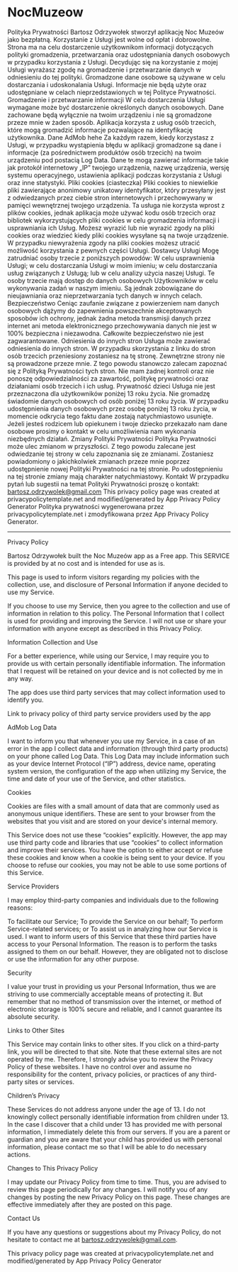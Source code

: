 # NocMuzeow

Polityka Prywatności
Bartosz Odrzywołek stworzył aplikację Noc Muzeów jako bezpłatną. Korzystanie z Usługi jest wolne od opłat i dobrowolne.
Strona ma na celu dostarczenie użytkownikom informacji dotyczących polityki gromadzenia, przetwarzania oraz udostępniania danych osobowych w przypadku korzystania z Usługi.
Decydując się na korzystanie z mojej Usługi wyrażasz zgodę na gromadzenie i przetwarzanie danych w odniesieniu do tej polityki. Gromadzone dane osobowe są używane w celu dostarczania i udoskonalania Usługi. Informacje nie będą użyte oraz udostępniane w celach nieprzedstawionych w tej Polityce Prywatności.
Gromadzenie i przetwarzanie informacji
W celu dostarczenia Usługi wymagane może być dostarczenie określonych danych osobowych. Dane zachowane będą wyłącznie na twoim urządzeniu i nie są gromadzone przeze mnie w żaden sposób.
Aplikacja korzysta z usług osób trzecich, które mogą gromadzić informacje pozwalające na identyfikację użytkownika.
Dane AdMob hehe
Za każdym razem, kiedy korzystasz z Usługi, w przypadku wystąpienia błędu w aplikacji gromadzone są dane i informacje (za pośrednictwem produktów osób trzecich) na twoim urządzeniu pod postacią Log Data. Dane te mogą zawierać informacje takie jak protokół internetowy „IP” twojego urządzenia, nazwę urządzenia, wersję systemu operacyjnego, ustawienia aplikacji podczas korzystania z Usługi oraz inne statystyki.
Pliki cookies (ciasteczka)
Pliki cookies to niewielkie pliki zawierające anonimowy unikatowy identyfikator, który przesyłany jest z odwiedzanych przez ciebie stron internetowych i przechowywany w pamięci wewnętrznej twojego urządzenia.
Ta usługa nie korzysta wprost z plików cookies, jednak aplikacja może używać kodu osób trzecich oraz bibliotek wykorzystujących pliki cookies w celu gromadzenia informacji i usprawniania ich Usług. Możesz wyrazić lub nie wyrazić zgody na pliki cookies oraz wiedzieć kiedy pliki cookies wysyłane są na twoje urządzenie. W przypadku niewyrażenia zgody na pliki cookies możesz utracić możliwość korzystania z pewnych części Usługi.
Dostawcy Usługi
Mogę zatrudniać osoby trzecie z poniższych powodów:
W celu usprawnienia Usługi; w celu dostarczania Usługi w moim imieniu; w celu dostarczania usług związanych z Usługą; lub w celu analizy użycia naszej Usługi. Te osoby trzecie mają dostęp do danych osobowych Użytkowników w celu wykonywania zadań w naszym imieniu. Są jednak zobowiązane do nieujawniania oraz nieprzetwarzania tych danych w innych celach.
Bezpieczeństwo
Ceniąc zaufanie związane z powierzeniem nam danych osobowych dążymy do zapewnienia powszechnie akceptowanych sposobów ich ochrony, jednak żadna metoda transmisji danych przez internet ani metoda elektronicznego przechowywania danych nie jest w 100% bezpieczna i niezawodna. Całkowite bezpieczeństwo nie jest zagwarantowane.
Odniesienia do innych stron
Usługa może zawierać odniesienia do innych stron. W przypadku skorzystania z linku do stron osób trzecich przeniesiony zostaniesz na tę stronę. Zewnętrzne strony nie są prowadzone przeze mnie. Z tego powodu stanowczo zalecam zapoznać się z Polityką Prywatności tych stron. Nie mam żadnej kontroli oraz nie ponoszę odpowiedzialności za zawartość, politykę prywatności oraz działaniami osób trzecich i ich usług.
Prywatność dzieci
Usługa nie jest przeznaczona dla użytkowników poniżej 13 roku życia. Nie gromadzę świadomie danych osobowych od osób poniżej 13 roku życia. W przypadku udostępnienia danych osobowych przez osobę poniżej 13 roku życia, w momencie odkrycia tego faktu dane zostają natychmiastowo usunięte. Jeżeli jesteś rodzicem lub opiekunem i twoje dziecko przekazało nam dane osobowe prosimy o kontakt w celu umożliwienia nam wykonania niezbędnych działań. 
Zmiany Polityki Prywatności 
Polityka Prywatności może ulec zmianom w przyszłości. Z tego powodu zalecane jest odwiedzanie tej strony w celu zapoznania się ze zmianami. Zostaniesz powiadomiony o jakichkolwiek zmianach przeze mnie poprzez udostępnienie nowej Polityki Prywatności na tej stronie. Po udostępnieniu na tej stronie zmiany mają charakter natychmiastowy. 
Kontakt
W przypadku pytań lub sugestii na temat Polityki Prywatności proszę o kontakt: bartosz.odrzywolek@gmail.com
This privacy policy page was created at privacypolicytemplate.net and modified/generated by App Privacy Policy Generator
Polityka prywatności wygenerowana przez privacypolicytemplate.net i zmodyfikowana przez App Privacy Policy Generator.

--------------------------

Privacy Policy

Bartosz Odrzywołek built the Noc Muzeów app as a Free app. This SERVICE is provided by at no cost and is intended for use as is.

This page is used to inform visitors regarding my policies with the collection, use, and disclosure of Personal Information if anyone decided to use my Service.

If you choose to use my Service, then you agree to the collection and use of information in relation to this policy. The Personal Information that I collect is used for providing and improving the Service. I will not use or share your information with anyone except as described in this Privacy Policy.

Information Collection and Use

For a better experience, while using our Service, I may require you to provide us with certain personally identifiable information. The information that I request will be retained on your device and is not collected by me in any way.

The app does use third party services that may collect information used to identify you.

Link to privacy policy of third party service providers used by the app

AdMob
Log Data

I want to inform you that whenever you use my Service, in a case of an error in the app I collect data and information (through third party products) on your phone called Log Data. This Log Data may include information such as your device Internet Protocol (“IP”) address, device name, operating system version, the configuration of the app when utilizing my Service, the time and date of your use of the Service, and other statistics.

Cookies

Cookies are files with a small amount of data that are commonly used as anonymous unique identifiers. These are sent to your browser from the websites that you visit and are stored on your device's internal memory.

This Service does not use these “cookies” explicitly. However, the app may use third party code and libraries that use “cookies” to collect information and improve their services. You have the option to either accept or refuse these cookies and know when a cookie is being sent to your device. If you choose to refuse our cookies, you may not be able to use some portions of this Service.

Service Providers

I may employ third-party companies and individuals due to the following reasons:

To facilitate our Service;
To provide the Service on our behalf;
To perform Service-related services; or
To assist us in analyzing how our Service is used.
I want to inform users of this Service that these third parties have access to your Personal Information. The reason is to perform the tasks assigned to them on our behalf. However, they are obligated not to disclose or use the information for any other purpose.

Security

I value your trust in providing us your Personal Information, thus we are striving to use commercially acceptable means of protecting it. But remember that no method of transmission over the internet, or method of electronic storage is 100% secure and reliable, and I cannot guarantee its absolute security.

Links to Other Sites

This Service may contain links to other sites. If you click on a third-party link, you will be directed to that site. Note that these external sites are not operated by me. Therefore, I strongly advise you to review the Privacy Policy of these websites. I have no control over and assume no responsibility for the content, privacy policies, or practices of any third-party sites or services.

Children’s Privacy

These Services do not address anyone under the age of 13. I do not knowingly collect personally identifiable information from children under 13. In the case I discover that a child under 13 has provided me with personal information, I immediately delete this from our servers. If you are a parent or guardian and you are aware that your child has provided us with personal information, please contact me so that I will be able to do necessary actions.

Changes to This Privacy Policy

I may update our Privacy Policy from time to time. Thus, you are advised to review this page periodically for any changes. I will notify you of any changes by posting the new Privacy Policy on this page. These changes are effective immediately after they are posted on this page.

Contact Us

If you have any questions or suggestions about my Privacy Policy, do not hesitate to contact me at bartosz.odrzywolek@gmail.com.

This privacy policy page was created at privacypolicytemplate.net and modified/generated by App Privacy Policy Generator
